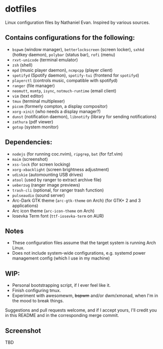# dotfiles
Linux configuration files by Nathaniel Evan. Inspired by various sources.

## Contains configurations for the following:
* `bspwm` (window manager), `betterlockscreen` (screen locker), `sxhkd` (hotkey daemon), `polybar` (status bar), `rofi` (menu)
* `rxvt-unicode` (terminal emulator)
* `zsh` (shell)
* `mpd` (music player daemon), `ncmpcpp` (player client)
* `spotifyd` (Spotify daemon), `spotify-tui` (frontend for `spotifyd`)
* `playerctl` (controls music, compatible with spotifyd)
* `ranger` (file manager)
* `neomutt`, `msmtp`, `isync`, `notmuch-runtime` (email client)
* `vim` (text editor)
* `tmux` (terminal multiplexer)
* `picom` (formerly compton, a display compositor)
* `xorg-xinit` (who needs a display manager?)
* `dunst` (notification daemon), `libnotify` (library for sending notifications)
* `zathura` (pdf viewer)
* `gotop` (system monitor)

## Dependencies:
* `nodejs` (for running coc.nvim), `ripgrep`, `bat` (for fzf.vim)
* `maim` (screenshot)
* `xss-lock` (for screen locking)
* `xorg-xbacklight` (screen brightness adjustment)
* `udiskie` (automounting USB drives)
* `atool` (used by ranger to extract archive file)
* `ueberzug` (ranger image previews)
* `trash-cli` (optional, for ranger trash function)
* `pulseaudio` (sound server)
* Arc-Dark GTK theme (`arc-gtk-theme` on Arch) (for GTK+ 2 and 3 applications)
* Arc icon theme (`arc-icon-theme` on Arch)
* Iosevka Term font (`ttf-iosevka-term` on AUR)

## Notes
* These configuration files assume that the target system is running Arch Linux.
* Does not include system-wide configurations, e.g. systemd power management config (which I use in my machine)

## WIP:
* Personal bootstrapping script, if I ever feel like it.
* Finish configuring tmux.
* Experiment with awesomewm, ~~bspwm~~ and/or dwm/xmonad, when I'm in the mood to break things.

Suggestions and pull requests welcome, and if I accept yours, I'll credit you in this README and in the corresponding merge commit.

## Screenshot

TBD
